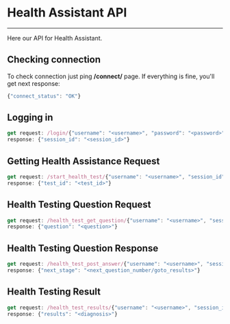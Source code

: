 # Health Assistant API

---

Here our API for Health Assistant.

## Checking connection
To check connection just ping __/connect/__ page. If everything is fine, you'll get next response: 
```js
{"connect_status": "OK"}
```

## Logging in
```js
get request: /login/{"username": "<username>", "password": "<password>"}
response: {"session_id": "<session_id>"}
```

## Getting Health Assistance Request
```js
get request: /start_health_test/{"username": "<username>", "session_id": "<session_id>"}
response: {"test_id": "<test_id>"}
```

## Health Testing Question Request
```js
get request: /health_test_get_question/{"username": "<username>", "session_id": "<session_id>", "test_id": "<test_id>", "quesion_number": <number>}
response: {"question": "<question>"}
```

## Health Testing Question Response
```js
get request: /health_test_post_answer/{"username": "<username>", "session_id": "<session_id>", "test_id": "<test_id>", "quesion_number": <number>, "response": <response>}
response: {"next_stage": "<next_question_number/goto_results>"}
```

## Health Testing Result
```js
get request: /health_test_results/{"username": "<username>", "session_id": "<session_id>", "test_id": "<test_id>"}
response: {"results": "<diagnosis>"}
```
